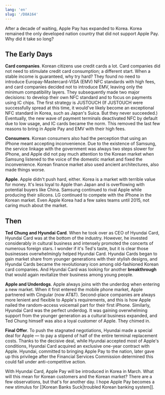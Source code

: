 ```yaml
---
lang: 'en'
slug: '/D8A164'
---
```


After a decade of waiting, Apple Pay has expanded to Korea. Korea remained the only developed nation country that did not support Apple Pay. Why did it take so long?

## The Early Days

**Card companies**. Korean citizens use credit cards a lot. Card companies did not need to stimulate credit card consumption; a different start. When a stable income is guaranteed, why try hard? They found no need to introduce Europay-Mastercard-VISA (EMV) NFC standards with high fees, and card companies decided not to introduce EMV, leaving only the minimum compatibility layers. They subsequently made two major decisions: to develop their own NFC standard and to focus on payments using IC chips. The first strategy is JUSTOUCH (If JUSTOUCH were successfully spread at this time, it would've likely become an exceptional NFC standard in Korea, such as Japan's Suica. But they never succeeded.) Eventually, the new wave of payment terminals deactivated NFC by default due to low usage, and IC cards became the norm. This removed the last few reasons to bring in Apple Pay and EMV with their high fees.

**Consumers**. Korean consumers also had the perception that using an iPhone meant accepting inconvenience. Due to the existence of Samsung, the service linkage with the government was always two steps slower for iPhone, and Apple did not pay much attention to the Korean market when Samsung listened to the voice of the domestic market and fixed the inconvenience. Korean finance market also used ancient architectures, also made things worse.

**Apple**. Apple didn't push hard, either. Korea is a market with terrible value for money. It's less loyal to Apple than Japan and is overflowing with potential buyers like China. Samsung continued to rival Apple while producing their silicons. LG continued to compete with the iPhone in the Korean market. Even Apple Korea had a few sales teams until 2015, not caring much about the market.

## Then

**Ted Chung and Hyundai Card**. When he took over as CEO of Hyundai Card, Hyundai Card was at the bottom of the industry. However, he invested considerably in cultural business and intensely promoted the concerts of numerous foreign stars. I wonder if it's Ted's taste, but it is clear those businesses overwhelmingly helped Hyundai Card. Hyundai Cards began to gain market share from younger generations with their stylish designs, and Hyundai Cards became the revolutionary icon among old-fashioned Korean card companies. And Hyundai Card was looking for another **breakthrough** that would again revitalize their business among young people.

**Apple and Underdogs**. Apple always joins with the underdog when entering a new market. When it first entered the mobile phone market, Apple partnered with Cingular (now AT&T). Second-place companies are always more lenient and flexible to Apple's requirements, and this is how Apple nailed the random-access voicemail part for their first iPhone. Similarly, Hyundai Card was the perfect underdog. It was gaining overwhelming support from the younger generation as a cultural business expanded, and Ted Chung himself was also a loyal customer of Apple. They chimed in.

**Final Offer**. To push the stagnated negotiations, Hyundai made a special deal for Apple — to pay a stipend of half of the entire terminal replacement costs. Thanks to the decisive deal, while Hyundai accepted most of Apple's conditions, Hyundai Card acquired an exclusive one-year contract with Apple. Hyundai, committed to bringing Apple Pay to the nation, later gave up this privilege after the Financial Services Commission determined this could fall under anti-competitive action.

With Hyundai Card, Apple Pay will be introduced in Korea in March. What will this mean for Korean customers and the Korean market? There are a few observations, but that's for another day. I hope Apple Pay becomes a new stimulus for [[Korean Banks Suck|troubled Korean banking system]].
